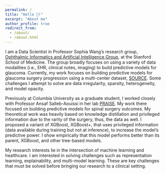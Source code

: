 ```yaml
---
permalink: /
title: "Hello 👋!"
excerpt: "About me"
author_profile: true
redirect_from: 
  - /about/
  - /about.html
---
```


I am a Data Scientist in Professor Sophia Wang’s research group, [Ophthalmic Informatics and Artificial Intelligence Group](https://optima.sites.stanford.edu), at the Stanford School of Medicine. The group broadly focuses on using a variety of data modalities (i.e., EHR, clinical notes, imaging) to build predictive models for glaucoma. Currently, my work focuses on building predictive models for glaucoma surgery progression using a multi-center dataset, [SOURCE](https://www.sourcecollaborative.org/). Some challenges I attempt to solve are data irregularity, sparsity, heterogeneity, and model opacity. 

Previously at Columbia University as a graduate student, I worked closely with Professor Ansaf Salleb-Aouissi in her lab [PRAISE](http://www.cs.columbia.edu/~ansaf/praise/index.html). My work there focused on building predictive models for spinal surgery outcomes. ​​My theoretical work was heavily based on knowledge distillation and privileged information due to the rarity of the surgery, thus, the data as well. I proposed a variant of XGBoost, XGBoost+, that uses privileged information (data available during training but not at inference), to increase the model’s predictive power. I show empirically that this model performs better than its parent, XGBoost, and other tree-based models.

My research interests lie in the intersection of machine learning and healthcare. I am interested in solving challenges such as representation learning, explainability, and multi-model learning. These are key challenges that must be solved before bringing our research to a clinical setting. 